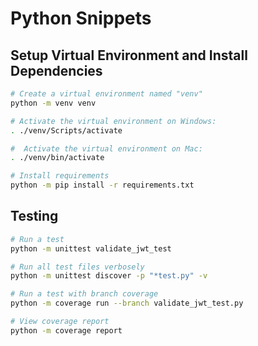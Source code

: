 # Python Snippets

## Setup Virtual Environment and Install Dependencies

```sh
# Create a virtual environment named "venv"
python -m venv venv

# Activate the virtual environment on Windows:
. ./venv/Scripts/activate

#  Activate the virtual environment on Mac:
. ./venv/bin/activate

# Install requirements
python -m pip install -r requirements.txt
```

## Testing
```sh
# Run a test
python -m unittest validate_jwt_test

# Run all test files verbosely
python -m unittest discover -p "*test.py" -v

# Run a test with branch coverage 
python -m coverage run --branch validate_jwt_test.py

# View coverage report
python -m coverage report 
```